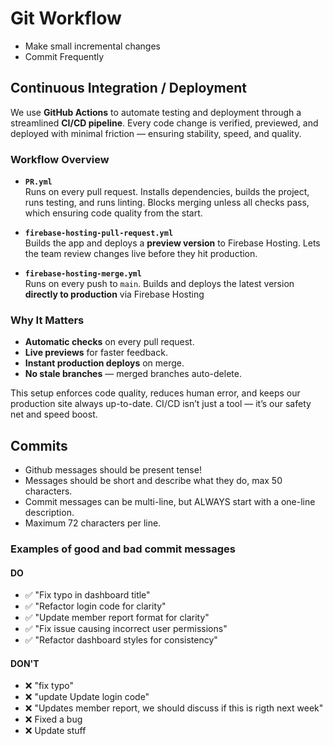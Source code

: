# Git Workflow
- Make small incremental changes
- Commit Frequently

## Continuous Integration / Deployment

We use **GitHub Actions** to automate testing and deployment through a streamlined **CI/CD pipeline**. Every code change is verified, previewed, and deployed with minimal friction — ensuring stability, speed, and quality.

### Workflow Overview

- **`PR.yml`**  
  Runs on every pull request. Installs dependencies, builds the project, runs testing, and runs linting. Blocks merging unless all checks pass, which ensuring code quality from the start.

- **`firebase-hosting-pull-request.yml`**  
  Builds the app and deploys a **preview version** to Firebase Hosting. Lets the team review changes live before they hit production.

- **`firebase-hosting-merge.yml`**  
  Runs on every push to `main`. Builds and deploys the latest version **directly to production** via Firebase Hosting

### Why It Matters

- **Automatic checks** on every pull request.
- **Live previews** for faster feedback.
- **Instant production deploys** on merge.
- **No stale branches** — merged branches auto-delete.

This setup enforces code quality, reduces human error, and keeps our production site always up-to-date. CI/CD isn’t just a tool — it’s our safety net and speed boost.


## Commits

- Github messages should be present tense!
- Messages should be short and describe what they do, max 50 characters.
- Commit messages can be multi-line, but ALWAYS start with a one-line description.
- Maximum 72 characters per line.

### Examples of good and bad commit messages
#### DO
- ✅ "Fix typo in dashboard title"
- ✅ "Refactor login code for clarity"
- ✅ "Update member report format for clarity"
- ✅ "Fix issue causing incorrect user permissions"
- ✅ "Refactor dashboard styles for consistency"
#### DON'T
- ❌ "fix typo"
- ❌ "update Update login code"
- ❌ "Updates member report, we should discuss if this is rigth next week"
- ❌ Fixed a bug
- ❌ Update stuff

